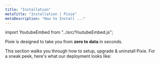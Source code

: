 ```yaml
---
title: "Installation"
metaTitle: "Installation | Pixie"
metaDescription: "How to Install ..."
---
```


import YoutubeEmbed from "../src/YoutubeEmbed.js";

Pixie is designed to take you from **zero to data** in seconds.

This section walks you through how to setup, upgrade & uninstall Pixie. For a sneak peek, here's what our deployment looks like: 

<YoutubeEmbed link="https://www.youtube.com/embed/wq8L7HdvgfA" />